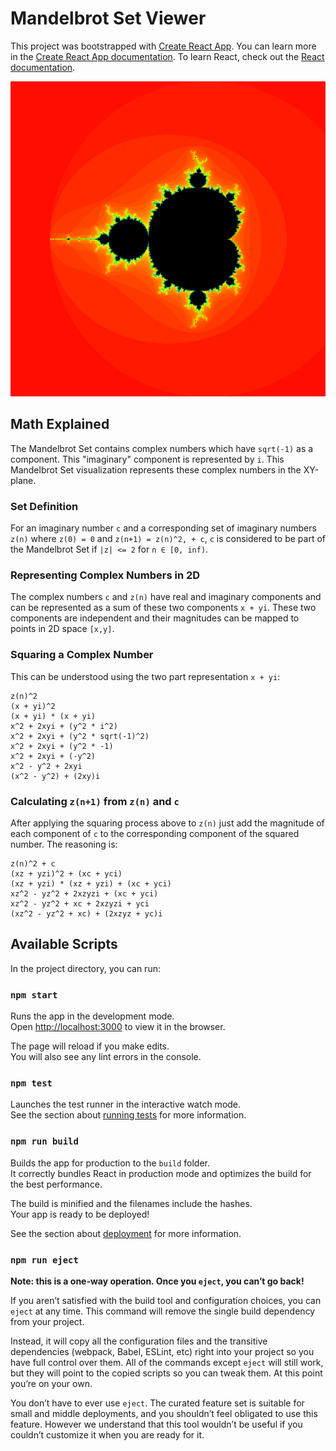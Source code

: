 # Mandelbrot Set Viewer

This project was bootstrapped with [Create React App](https://github.com/facebook/create-react-app). You can learn more in the [Create React App documentation](https://facebook.github.io/create-react-app/docs/getting-started). To learn React, check out the [React documentation](https://reactjs.org/).

![The Mandelbrot Set](public/mandelbrot.png)

## Math Explained

The Mandelbrot Set contains complex numbers which have `sqrt(-1)` as a component. This "imaginary" component is represented by `i`. This Mandelbrot Set visualization represents these complex numbers in the XY-plane.

### Set Definition
For an imaginary number `c` and a corresponding set of imaginary numbers `z(n)` where `z(0) = 0` and `z(n+1) = z(n)^2, + c`, `c` is considered to be part of the Mandelbrot Set if `|z| <= 2` for `n ∈ [0, inf)`.

### Representing Complex Numbers in 2D
The complex numbers `c` and `z(n)` have real and imaginary components and can be represented as a sum of these two components `x + yi`. These two components are independent and their magnitudes can be mapped to points in 2D space `[x,y]`.

### Squaring a Complex Number
This can be understood using the two part representation `x + yi`:
```
z(n)^2
(x + yi)^2
(x + yi) * (x + yi)
x^2 + 2xyi + (y^2 * i^2)
x^2 + 2xyi + (y^2 * sqrt(-1)^2)
x^2 + 2xyi + (y^2 * -1)
x^2 + 2xyi + (-y^2)
x^2 - y^2 + 2xyi
(x^2 - y^2) + (2xy)i
```

### Calculating `z(n+1)` from `z(n)` and `c`
After applying the squaring process above to `z(n)` just add the magnitude of each component of `c` to the corresponding component of the squared number. The reasoning is:
```
z(n)^2 + c
(xz + yzi)^2 + (xc + yci)
(xz + yzi) * (xz + yzi) + (xc + yci)
xz^2 - yz^2 + 2xzyzi + (xc + yci)
xz^2 - yz^2 + xc + 2xzyzi + yci
(xz^2 - yz^2 + xc) + (2xzyz + yc)i
```

## Available Scripts

In the project directory, you can run:

### `npm start`

Runs the app in the development mode.\
Open [http://localhost:3000](http://localhost:3000) to view it in the browser.

The page will reload if you make edits.\
You will also see any lint errors in the console.

### `npm test`

Launches the test runner in the interactive watch mode.\
See the section about [running tests](https://facebook.github.io/create-react-app/docs/running-tests) for more information.

### `npm run build`

Builds the app for production to the `build` folder.\
It correctly bundles React in production mode and optimizes the build for the best performance.

The build is minified and the filenames include the hashes.\
Your app is ready to be deployed!

See the section about [deployment](https://facebook.github.io/create-react-app/docs/deployment) for more information.

### `npm run eject`

**Note: this is a one-way operation. Once you `eject`, you can’t go back!**

If you aren’t satisfied with the build tool and configuration choices, you can `eject` at any time. This command will remove the single build dependency from your project.

Instead, it will copy all the configuration files and the transitive dependencies (webpack, Babel, ESLint, etc) right into your project so you have full control over them. All of the commands except `eject` will still work, but they will point to the copied scripts so you can tweak them. At this point you’re on your own.

You don’t have to ever use `eject`. The curated feature set is suitable for small and middle deployments, and you shouldn’t feel obligated to use this feature. However we understand that this tool wouldn’t be useful if you couldn’t customize it when you are ready for it.
